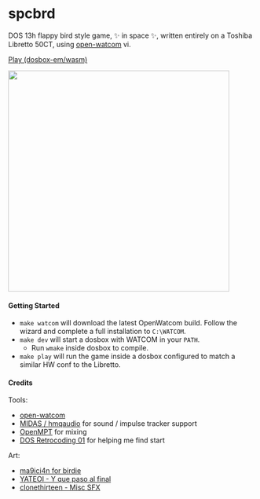# spcbrd

DOS 13h flappy bird style game, ✨ in space ✨, written entirely on a Toshiba Libretto 50CT, using [open-watcom](http://open-watcom.github.io/) vi.

[Play (dosbox-em/wasm)](https://mach-kernel.github.io/spcbrd/)

<img src="https://github.com/mach-kernel/spcbrd/assets/396039/c29e081b-a170-4c47-9478-45b91ed4093b" width="450">

#### Getting Started

- `make watcom` will download the latest OpenWatcom build. Follow the wizard and complete a full installation to `C:\WATCOM`.
- `make dev` will start a dosbox with WATCOM in your `PATH`.
  - Run `wmake` inside dosbox to compile.
- `make play` will run the game inside a dosbox configured to match a similar HW conf to the Libretto.

#### Credits

Tools:
- [open-watcom](http://open-watcom.github.io/)
- [MIDAS / hmqaudio](http://s2.org/midas/) for sound / impulse tracker support
- [OpenMPT](https://openmpt.org/) for mixing
- [DOS Retrocoding 01](http://nuclear.mutantstargoat.com/articles/retrocoding/dos01-setup/) for helping me find start

Art:
- [ma9ici4n for birdie](https://ma9ici4n.itch.io/pixel-art-bird-16x16)
- [YATEOI - Y que paso al final](https://yateoi.bandcamp.com/album/no-royals-pls)
- [clonethirteen - Misc SFX](https://clonethirteen.itch.io/)
